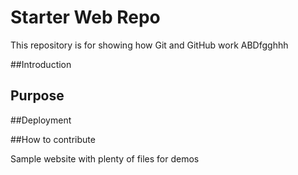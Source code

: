 # Starter Web Repo

This repository is for showing how Git and GitHub work
ABDfgghhh

##Introduction

## Purpose

##Deployment

##How to contribute

Sample website with plenty of files for demos
